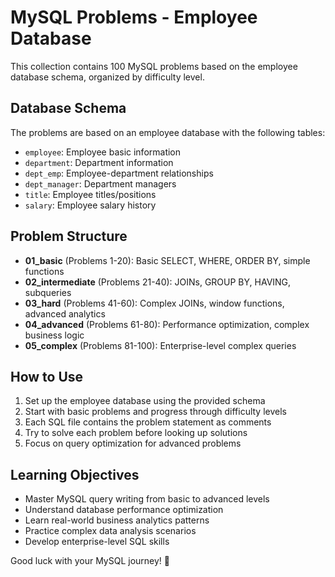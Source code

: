 # MySQL Problems - Employee Database

This collection contains 100 MySQL problems based on the employee database schema, organized by difficulty level.

## Database Schema
The problems are based on an employee database with the following tables:
- `employee`: Employee basic information
- `department`: Department information  
- `dept_emp`: Employee-department relationships
- `dept_manager`: Department managers
- `title`: Employee titles/positions
- `salary`: Employee salary history

## Problem Structure
- **01_basic** (Problems 1-20): Basic SELECT, WHERE, ORDER BY, simple functions
- **02_intermediate** (Problems 21-40): JOINs, GROUP BY, HAVING, subqueries
- **03_hard** (Problems 41-60): Complex JOINs, window functions, advanced analytics
- **04_advanced** (Problems 61-80): Performance optimization, complex business logic
- **05_complex** (Problems 81-100): Enterprise-level complex queries

## How to Use
1. Set up the employee database using the provided schema
2. Start with basic problems and progress through difficulty levels
3. Each SQL file contains the problem statement as comments
4. Try to solve each problem before looking up solutions
5. Focus on query optimization for advanced problems

## Learning Objectives
- Master MySQL query writing from basic to advanced levels
- Understand database performance optimization
- Learn real-world business analytics patterns
- Practice complex data analysis scenarios
- Develop enterprise-level SQL skills

Good luck with your MySQL journey! 🚀
